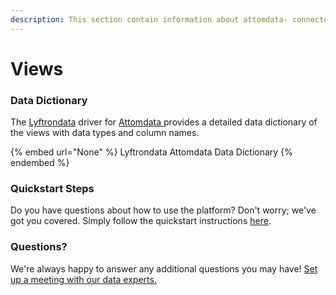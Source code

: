 ```yaml
---
description: This section contain information about attomdata- connector views information
---
```


# Views

### Data Dictionary

The [Lyftrondata](https://www.lyftrondata.com/) driver for [Attomdata ](None/)[ ](https://www.lyftrondata.com/integration/attomdata-/)provides a detailed data dictionary of the views with data types and column names.

{% embed url="None" %}
Lyftrondata Attomdata  Data Dictionary
{% endembed %}

### Quickstart Steps

Do you have questions about how to use the platform? Don't worry; we've got you covered. Simply follow the quickstart instructions [here](../README.md).

### Questions? <a href="#questions" id="questions"></a>

We're always happy to answer any additional questions you may have! [Set up a meeting with our data experts.](https://www.lyftrondata.com/book-a-meeting/)


